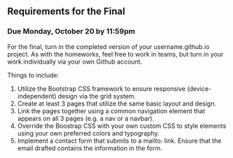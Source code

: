## Requirements for the Final

### Due Monday, October 20 by 11:59pm

For the final, turn in the completed version of your username.github.io project. As with the homeworks, feel free to work in teams, but turn in your work individually via your own Github account.

Things to include:

1. Utilize the Bootstrap CSS framework to ensure responsive (device-independent) design via the grid system.
2. Create at least 3 pages that utilize the same basic layout and design.
3. Link the pages together using a common navigation element that appears on all 3 pages (e.g. a nav or a navbar).
4. Override the Boostrap CSS with your own custom CSS to style elements using your own preferred colors and typography.
5. Implement a contact form that submits to a mailto: link. Ensure that the email drafted contains the information in the form.


